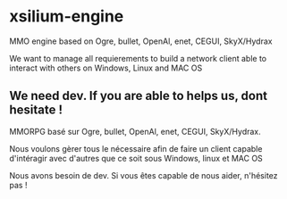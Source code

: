 xsilium-engine
==============

MMO engine based on Ogre, bullet, OpenAl, enet, CEGUI, SkyX/Hydrax

We want to manage all requierements to build a network client able to interact with others on Windows, Linux and MAC OS

We need dev. If you are able to helps us, dont hesitate !
----------------------------------------------

MMORPG basé sur Ogre, bullet, OpenAl, enet, CEGUI, SkyX/Hydrax.

Nous voulons gèrer tous le nécessaire afin de faire un client capable d'intéragir avec d'autres que ce soit sous Windows, linux et MAC OS

Nous avons besoin de dev. Si vous êtes capable de nous aider, n'hésitez pas !
